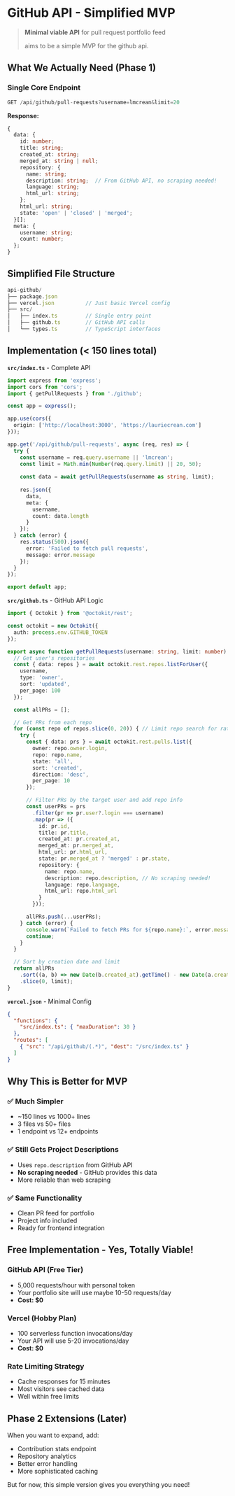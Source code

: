 # GitHub API - Simplified MVP

> **Minimal viable API** for pull request portfolio feed
>
> aims to be a simple MVP for the github api.

## What We Actually Need (Phase 1)

### Single Core Endpoint
```typescript
GET /api/github/pull-requests?username=lmcrean&limit=20
```

**Response:**
```typescript
{
  data: {
    id: number;
    title: string;
    created_at: string;
    merged_at: string | null;
    repository: {
      name: string;
      description: string;  // From GitHub API, no scraping needed!
      language: string;
      html_url: string;
    };
    html_url: string;
    state: 'open' | 'closed' | 'merged';
  }[];
  meta: {
    username: string;
    count: number;
  };
}
```

## Simplified File Structure
```typescript
api-github/
├── package.json
├── vercel.json          // Just basic Vercel config
├── src/
│   ├── index.ts         // Single entry point
│   ├── github.ts        // GitHub API calls
│   └── types.ts         // TypeScript interfaces
```

## Implementation (< 150 lines total)

**`src/index.ts`** - Complete API
```typescript
import express from 'express';
import cors from 'cors';
import { getPullRequests } from './github';

const app = express();

app.use(cors({
  origin: ['http://localhost:3000', 'https://lauriecrean.com']
}));

app.get('/api/github/pull-requests', async (req, res) => {
  try {
    const username = req.query.username || 'lmcrean';
    const limit = Math.min(Number(req.query.limit) || 20, 50);
    
    const data = await getPullRequests(username as string, limit);
    
    res.json({
      data,
      meta: {
        username,
        count: data.length
      }
    });
  } catch (error) {
    res.status(500).json({ 
      error: 'Failed to fetch pull requests',
      message: error.message 
    });
  }
});

export default app;
```

**`src/github.ts`** - GitHub API Logic
```typescript
import { Octokit } from '@octokit/rest';

const octokit = new Octokit({
  auth: process.env.GITHUB_TOKEN
});

export async function getPullRequests(username: string, limit: number) {
  // Get user's repositories
  const { data: repos } = await octokit.rest.repos.listForUser({
    username,
    type: 'owner',
    sort: 'updated',
    per_page: 100
  });

  const allPRs = [];

  // Get PRs from each repo
  for (const repo of repos.slice(0, 20)) { // Limit repo search for rate limiting
    try {
      const { data: prs } = await octokit.rest.pulls.list({
        owner: repo.owner.login,
        repo: repo.name,
        state: 'all',
        sort: 'created',
        direction: 'desc',
        per_page: 10
      });

      // Filter PRs by the target user and add repo info
      const userPRs = prs
        .filter(pr => pr.user?.login === username)
        .map(pr => ({
          id: pr.id,
          title: pr.title,
          created_at: pr.created_at,
          merged_at: pr.merged_at,
          html_url: pr.html_url,
          state: pr.merged_at ? 'merged' : pr.state,
          repository: {
            name: repo.name,
            description: repo.description, // No scraping needed!
            language: repo.language,
            html_url: repo.html_url
          }
        }));

      allPRs.push(...userPRs);
    } catch (error) {
      console.warn(`Failed to fetch PRs for ${repo.name}:`, error.message);
      continue;
    }
  }

  // Sort by creation date and limit
  return allPRs
    .sort((a, b) => new Date(b.created_at).getTime() - new Date(a.created_at).getTime())
    .slice(0, limit);
}
```

**`vercel.json`** - Minimal Config
```json
{
  "functions": {
    "src/index.ts": { "maxDuration": 30 }
  },
  "routes": [
    { "src": "/api/github/(.*)", "dest": "/src/index.ts" }
  ]
}
```

## Why This is Better for MVP

### ✅ **Much Simpler**
- ~150 lines vs 1000+ lines
- 3 files vs 50+ files  
- 1 endpoint vs 12+ endpoints

### ✅ **Still Gets Project Descriptions**
- Uses `repo.description` from GitHub API
- **No scraping needed** - GitHub provides this data
- More reliable than web scraping

### ✅ **Same Functionality**
- Clean PR feed for portfolio
- Project info included
- Ready for frontend integration

## Free Implementation - Yes, Totally Viable! 

### **GitHub API (Free Tier)**
- 5,000 requests/hour with personal token
- Your portfolio site will use maybe 10-50 requests/day
- **Cost: $0**

### **Vercel (Hobby Plan)**
- 100 serverless function invocations/day
- Your API will use 5-20 invocations/day
- **Cost: $0**

### **Rate Limiting Strategy**
- Cache responses for 15 minutes
- Most visitors see cached data
- Well within free limits

## Phase 2 Extensions (Later)
When you want to expand, add:
- Contribution stats endpoint
- Repository analytics  
- Better error handling
- More sophisticated caching

But for now, this simple version gives you everything you need! 